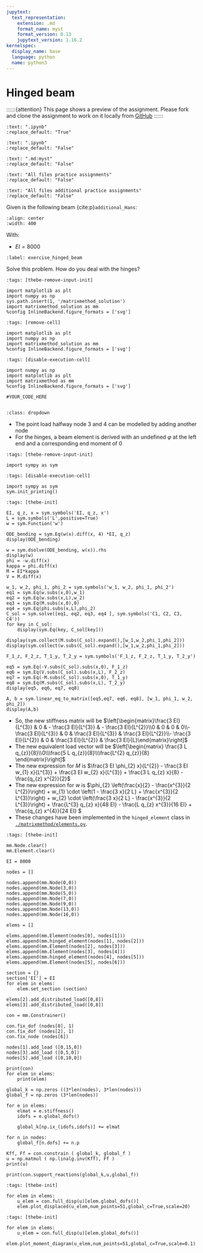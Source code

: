 ```yaml
---
jupytext:
  text_representation:
    extension: .md
    format_name: myst
    format_version: 0.13
    jupytext_version: 1.16.2
kernelspec:
  display_name: base
  language: python
  name: python3
---
```


# Hinged beam

::::::{attention}
This page shows a preview of the assignment. Please fork and clone the assignment to work on it locally from [GitHub](https://github.com/CIEM5000-2025/practice-assignments)
::::::

```{custom_download_link} ./hinged_beam_stripped.ipynb
:text: ".ipynb"
:replace_default: "True"
```

```{custom_download_link} ./hinged_beam_stripped_sol.ipynb
:text: ".ipynb"
:replace_default: "False"
```

```{custom_download_link} ./hinged_beam.md
:text: ".md:myst"
:replace_default: "False"
```

```{custom_download_link} https://github.com/CIEM5000-2025/practice-assignments
:text: "All files practice assignments"
:replace_default: "False"
```

```{custom_download_link} https://github.com/CIEM5000-2025/practice-assignments/tree/solution_additional_exercises
:text: "All files additional practice assignments"
:replace_default: "False"
```

Given is the following beam {cite:p}`additional_Hans`:

```{figure} https://raw.githubusercontent.com/ibcmrocha/public/main/hingedbeam.png
:align: center
:width: 400
```

With:
- $EI = 8000$


```{exercise-start}
:label: exercise_hinged_beam
```

Solve this problem. How do you deal with the hinges?

```{code-cell} ipython3
:tags: [thebe-remove-input-init]

import matplotlib as plt
import numpy as np
sys.path.insert(1, '/matrixmethod_solution')
import matrixmethod_solution as mm
%config InlineBackend.figure_formats = ['svg']
```

```{code-cell} ipython3
:tags: [remove-cell]

import matplotlib as plt
import numpy as np
import matrixmethod_solution as mm
%config InlineBackend.figure_formats = ['svg']
```

```{code-cell} ipython3
:tags: [disable-execution-cell]

import numpy as np
import matplotlib as plt
import matrixmethod as mm
%config InlineBackend.figure_formats = ['svg']
```

```{code-cell} ipython3
#YOUR_CODE_HERE
```

```{exercise-end}
```

```{solution-start} exercise_hinged_beam
:class: dropdown
```

- The point load halfway node 3 and 4 can be modelled by adding another node
- For the hinges, a beam element is derived with an undefined $\varphi$ at the left end and a corresponding end moment of $0$

```{code-cell} ipython3
:tags: [thebe-remove-input-init]

import sympy as sym
```

```{code-cell} ipython3
:tags: [disable-execution-cell]

import sympy as sym
sym.init_printing()
```

```{code-cell} ipython3
:tags: [thebe-init]

EI, q_z, x = sym.symbols('EI, q_z, x')
L = sym.symbols('L',positive=True)
w = sym.Function('w')

ODE_bending = sym.Eq(w(x).diff(x, 4) *EI, q_z)
display(ODE_bending)

w = sym.dsolve(ODE_bending, w(x)).rhs
display(w)
phi = -w.diff(x)
kappa = phi.diff(x)
M = EI*kappa
V = M.diff(x)

w_1, w_2, phi_1, phi_2 = sym.symbols('w_1, w_2, phi_1, phi_2')
eq1 = sym.Eq(w.subs(x,0),w_1)
eq2 = sym.Eq(w.subs(x,L),w_2)
eq3 = sym.Eq(M.subs(x,0),0)
eq4 = sym.Eq(phi.subs(x,L),phi_2)
C_sol = sym.solve([eq1, eq2, eq3, eq4 ], sym.symbols('C1, C2, C3, C4'))
for key in C_sol:
    display(sym.Eq(key, C_sol[key]))

display(sym.collect(M.subs(C_sol).expand(),[w_1,w_2,phi_1,phi_2]))
display(sym.collect(w.subs(C_sol).expand(),[w_1,w_2,phi_1,phi_2]))

F_1_z, F_2_z, T_1_y, T_2_y = sym.symbols('F_1_z, F_2_z, T_1_y, T_2_y')

eq5 = sym.Eq(-V.subs(C_sol).subs(x,0), F_1_z)
eq6 = sym.Eq(V.subs(C_sol).subs(x,L), F_2_z)
eq7 = sym.Eq(-M.subs(C_sol).subs(x,0), T_1_y)
eq8 = sym.Eq(M.subs(C_sol).subs(x,L), T_2_y)
display(eq5, eq6, eq7, eq8)

A, b = sym.linear_eq_to_matrix([eq5,eq7, eq6, eq8], [w_1, phi_1, w_2, phi_2])
display(A,b)
```

- So, the new stiffness matrix will be $\left[\begin{matrix}\frac{3 EI}{L^{3}} & 0 & - \frac{3 EI}{L^{3}} & - \frac{3 EI}{L^{2}}\\0 & 0 & 0 & 0\\- \frac{3 EI}{L^{3}} & 0 & \frac{3 EI}{L^{3}} & \frac{3 EI}{L^{2}}\\- \frac{3 EI}{L^{2}} & 0 & \frac{3 EI}{L^{2}} & \frac{3 EI}{L}\end{matrix}\right]$
- The new equivalent load vector will be $\left[\begin{matrix} \frac{3 L q_{z}}{8}\\0\\\frac{5 L q_{z}}{8}\\\frac{L^{2} q_{z}}{8} \end{matrix}\right]$
- The new expression for $M$ is $\frac{3 EI \phi_{2} x}{L^{2}} - \frac{3 EI w_{1} x}{L^{3}} + \frac{3 EI w_{2} x}{L^{3}} + \frac{3 L q_{z} x}{8} - \frac{q_{z} x^{2}}{2}$
- The new expression for $w$ is $\phi_{2} \left(\frac{x}{2} - \frac{x^{3}}{2 L^{2}}\right) + w_{1} \cdot \left(1 - \frac{3 x}{2 L} + \frac{x^{3}}{2 L^{3}}\right) + w_{2} \cdot \left(\frac{3 x}{2 L} - \frac{x^{3}}{2 L^{3}}\right) + \frac{L^{3} q_{z} x}{48 EI} - \frac{L q_{z} x^{3}}{16 EI} + \frac{q_{z} x^{4}}{24 EI}
$
- These changes have been implemented in the `hinged_element` class in [`./matrixmethod/elements.py`](exercise_hinged_beam_py).

```{code-cell} ipython3
:tags: [thebe-init]

mm.Node.clear()
mm.Element.clear()

EI = 8000

nodes = []

nodes.append(mm.Node(0,0))
nodes.append(mm.Node(3,0))
nodes.append(mm.Node(5,0))
nodes.append(mm.Node(7,0))
nodes.append(mm.Node(9,0))
nodes.append(mm.Node(13,0))
nodes.append(mm.Node(16,0))

elems = []

elems.append(mm.Element(nodes[0], nodes[1]))
elems.append(mm.hinged_element(nodes[1], nodes[2]))
elems.append(mm.Element(nodes[2], nodes[3]))
elems.append(mm.Element(nodes[3], nodes[4]))
elems.append(mm.hinged_element(nodes[4], nodes[5]))
elems.append(mm.Element(nodes[5], nodes[6]))

section = {}
section['EI'] = EI
for elem in elems:
    elem.set_section (section)

elems[2].add_distributed_load([0,8])
elems[3].add_distributed_load([0,8])

con = mm.Constrainer()

con.fix_dof (nodes[0], 1)
con.fix_dof (nodes[2], 1)
con.fix_node (nodes[6])

nodes[1].add_load ([0,15,0])
nodes[3].add_load ([0,5,0])
nodes[5].add_load ([0,10,0])

print(con)
for elem in elems:
    print(elem)

global_k = np.zeros ((3*len(nodes), 3*len(nodes)))
global_f = np.zeros (3*len(nodes))

for e in elems:
    elmat = e.stiffness()
    idofs = e.global_dofs()
    
    global_k[np.ix_(idofs,idofs)] += elmat

for n in nodes:
    global_f[n.dofs] += n.p

Kff, Ff = con.constrain ( global_k, global_f )
u = np.matmul ( np.linalg.inv(Kff), Ff )
print(u)

print(con.support_reactions(global_k,u,global_f))
```

```{code-cell} ipython3
:tags: [thebe-init]

for elem in elems:
    u_elem = con.full_disp(u)[elem.global_dofs()]
    elem.plot_displaced(u_elem,num_points=51,global_c=True,scale=20)
```

```{code-cell} ipython3
:tags: [thebe-init]

for elem in elems:
    u_elem = con.full_disp(u)[elem.global_dofs()]
    elem.plot_moment_diagram(u_elem,num_points=51,global_c=True,scale=0.1)
```

```{solution-end}
```
